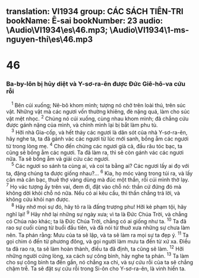 translation: VI1934
group: CÁC SÁCH TIÊN-TRI
bookName: Ê-sai 
bookNumber: 23
audio: \Audio\VI1934\es\46.mp3; \Audio\VI1934\1-ms-nguyen-thi\es\46.mp3
-------

<div class="title"><h1>46</h1><h3>Ba-by-lôn bị hủy diệt và Y-sơ-ra-ên được Đức Giê-hô-va cứu rỗi</h3></div>
<span class="verse es_46_1"> <sup>1</sup> Bên cúi xuống; Nê-bô khom mình; tượng nó chở trên loài thú, trên súc vật. Những vật mà các ngươi vốn thường khiêng, đè nặng quá, làm cho súc vật mệt nhọc. </span>
<span class="verse es_46_2"><sup>2</sup> Chúng nó cúi xuống, cùng nhau khom mình; đã chẳng cứu được gánh nặng của mình, và chính mình lại bị bắt làm phu tù. <br/></span>
<span class="verse es_46_3"> <sup>3</sup> Hỡi nhà Gia-cốp, và hết thảy các ngươi là dân sót của nhà Y-sơ-ra-ên, hãy nghe ta, ta đã gánh vác các ngươi từ lúc mới sanh, bồng ẵm các ngươi từ trong lòng mẹ. </span>
<span class="verse es_46_4"><sup>4</sup> Cho đến chừng các ngươi già cả, đầu râu tóc bạc, ta cũng sẽ bồng ẵm các ngươi. Ta đã làm ra, thì sẽ còn gánh vác các ngươi nữa. Ta sẽ bồng ẵm và giải cứu các ngươi. <br/></span>
<span class="verse es_46_5"> <sup>5</sup> Các ngươi so sánh ta cùng ai, và coi ta bằng ai? Các ngươi lấy ai đọ với ta, đặng chúng ta được giống nhau?… </span>
<span class="verse es_46_6"><sup>6</sup> Kìa, họ móc vàng trong túi ra, và lấy cân mà cân bạc, thuê thợ vàng dùng mà đúc một thần, rồi cúi mình thờ lạy. </span>
<span class="verse es_46_7"><sup>7</sup> Họ vác tượng ấy trên vai, đem đi, đặt vào chỗ nó: thần cứ đứng đó mà không dời khỏi chỗ nó nữa. Nếu có ai kêu cầu, thì thần chẳng trả lời, và không cứu khỏi nạn được. <br/></span>
<span class="verse es_46_8"> <sup>8</sup> Hãy nhớ mọi sự đó, hãy tỏ ra là đấng trượng phu! Hỡi kẻ phạm tội, hãy nghĩ lại! </span>
<span class="verse es_46_9"><sup>9</sup> Hãy nhớ lại những sự ngày xưa; vì ta là Đức Chúa Trời, và chẳng có Chúa nào khác; ta là Đức Chúa Trời, chẳng có ai giống như ta. </span>
<span class="verse es_46_10"><sup>10</sup> Ta đã rao sự cuối cùng từ buổi đầu tiên, và đã nói từ thuở xưa những sự chưa làm nên. Ta phán rằng: Mưu của ta sẽ lập, và ta sẽ làm ra mọi sự ta đẹp ý. </span>
<span class="verse es_46_11"><sup>11</sup> Ta gọi chim ó đến từ phương đông, và gọi người làm mưu ta đến từ xứ xa. Điều ta đã rao ra, ta sẽ làm hoàn thành, điều ta đã định, ta cũng sẽ làm. </span>
<span class="verse es_46_12"><sup>12</sup> Hỡi những người cứng lòng, xa cách sự công bình, hãy nghe ta phán. </span>
<span class="verse es_46_13"><sup>13</sup> Ta làm cho sự công bình ta đến gần, nó chẳng xa chi, và sự cứu rỗi của ta sẽ chẳng chậm trễ. Ta sẽ đặt sự cứu rỗi trong Si-ôn cho Y-sơ-ra-ên, là vinh hiển ta. <br/></span>
